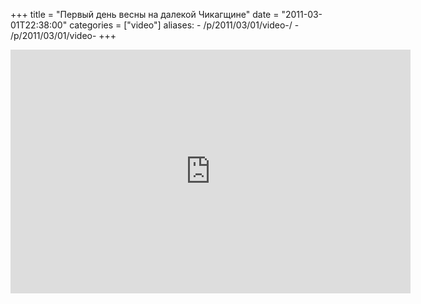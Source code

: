 +++
title = "Первый день весны на далекой Чикагщине"
date = "2011-03-01T22:38:00"
categories = ["video"]
aliases:
    - /p/2011/03/01/video-/
    - /p/2011/03/01/video-
+++


<iframe allowfullscreen="" frameborder="0" height="390" src="https://www.youtube.com/embed/tF4ql3Zbo1Q?hd=1" title="YouTube video player" width="640"></iframe>